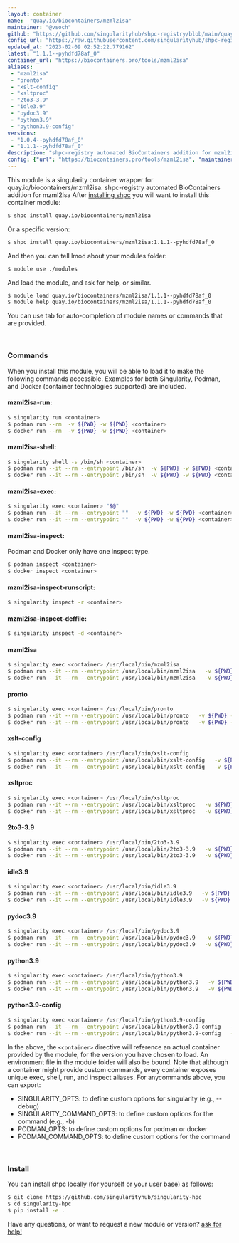 ```yaml
---
layout: container
name:  "quay.io/biocontainers/mzml2isa"
maintainer: "@vsoch"
github: "https://github.com/singularityhub/shpc-registry/blob/main/quay.io/biocontainers/mzml2isa/container.yaml"
config_url: "https://raw.githubusercontent.com/singularityhub/shpc-registry/main/quay.io/biocontainers/mzml2isa/container.yaml"
updated_at: "2023-02-09 02:52:22.779162"
latest: "1.1.1--pyhdfd78af_0"
container_url: "https://biocontainers.pro/tools/mzml2isa"
aliases:
 - "mzml2isa"
 - "pronto"
 - "xslt-config"
 - "xsltproc"
 - "2to3-3.9"
 - "idle3.9"
 - "pydoc3.9"
 - "python3.9"
 - "python3.9-config"
versions:
 - "1.0.4--pyhdfd78af_0"
 - "1.1.1--pyhdfd78af_0"
description: "shpc-registry automated BioContainers addition for mzml2isa"
config: {"url": "https://biocontainers.pro/tools/mzml2isa", "maintainer": "@vsoch", "description": "shpc-registry automated BioContainers addition for mzml2isa", "latest": {"1.1.1--pyhdfd78af_0": "sha256:9d3ef84453d206b1249f89263857f02fa701a262ae1a18e873a150e330fb5449"}, "tags": {"1.0.4--pyhdfd78af_0": "sha256:a287689e4fc2d3143ba7d4a60c18c41024ca7710c2a3c0c15271432806092b41", "1.1.1--pyhdfd78af_0": "sha256:9d3ef84453d206b1249f89263857f02fa701a262ae1a18e873a150e330fb5449"}, "docker": "quay.io/biocontainers/mzml2isa", "aliases": {"mzml2isa": "/usr/local/bin/mzml2isa", "pronto": "/usr/local/bin/pronto", "xslt-config": "/usr/local/bin/xslt-config", "xsltproc": "/usr/local/bin/xsltproc", "2to3-3.9": "/usr/local/bin/2to3-3.9", "idle3.9": "/usr/local/bin/idle3.9", "pydoc3.9": "/usr/local/bin/pydoc3.9", "python3.9": "/usr/local/bin/python3.9", "python3.9-config": "/usr/local/bin/python3.9-config"}}
---
```


This module is a singularity container wrapper for quay.io/biocontainers/mzml2isa.
shpc-registry automated BioContainers addition for mzml2isa
After [installing shpc](#install) you will want to install this container module:


```bash
$ shpc install quay.io/biocontainers/mzml2isa
```

Or a specific version:

```bash
$ shpc install quay.io/biocontainers/mzml2isa:1.1.1--pyhdfd78af_0
```

And then you can tell lmod about your modules folder:

```bash
$ module use ./modules
```

And load the module, and ask for help, or similar.

```bash
$ module load quay.io/biocontainers/mzml2isa/1.1.1--pyhdfd78af_0
$ module help quay.io/biocontainers/mzml2isa/1.1.1--pyhdfd78af_0
```

You can use tab for auto-completion of module names or commands that are provided.

<br>

### Commands

When you install this module, you will be able to load it to make the following commands accessible.
Examples for both Singularity, Podman, and Docker (container technologies supported) are included.

#### mzml2isa-run:

```bash
$ singularity run <container>
$ podman run --rm  -v ${PWD} -w ${PWD} <container>
$ docker run --rm  -v ${PWD} -w ${PWD} <container>
```

#### mzml2isa-shell:

```bash
$ singularity shell -s /bin/sh <container>
$ podman run --it --rm --entrypoint /bin/sh  -v ${PWD} -w ${PWD} <container>
$ docker run --it --rm --entrypoint /bin/sh  -v ${PWD} -w ${PWD} <container>
```

#### mzml2isa-exec:

```bash
$ singularity exec <container> "$@"
$ podman run --it --rm --entrypoint ""  -v ${PWD} -w ${PWD} <container> "$@"
$ docker run --it --rm --entrypoint ""  -v ${PWD} -w ${PWD} <container> "$@"
```

#### mzml2isa-inspect:

Podman and Docker only have one inspect type.

```bash
$ podman inspect <container>
$ docker inspect <container>
```

#### mzml2isa-inspect-runscript:

```bash
$ singularity inspect -r <container>
```

#### mzml2isa-inspect-deffile:

```bash
$ singularity inspect -d <container>
```


#### mzml2isa

```bash
$ singularity exec <container> /usr/local/bin/mzml2isa
$ podman run --it --rm --entrypoint /usr/local/bin/mzml2isa   -v ${PWD} -w ${PWD} <container> -c " $@"
$ docker run --it --rm --entrypoint /usr/local/bin/mzml2isa   -v ${PWD} -w ${PWD} <container> -c " $@"
```


#### pronto

```bash
$ singularity exec <container> /usr/local/bin/pronto
$ podman run --it --rm --entrypoint /usr/local/bin/pronto   -v ${PWD} -w ${PWD} <container> -c " $@"
$ docker run --it --rm --entrypoint /usr/local/bin/pronto   -v ${PWD} -w ${PWD} <container> -c " $@"
```


#### xslt-config

```bash
$ singularity exec <container> /usr/local/bin/xslt-config
$ podman run --it --rm --entrypoint /usr/local/bin/xslt-config   -v ${PWD} -w ${PWD} <container> -c " $@"
$ docker run --it --rm --entrypoint /usr/local/bin/xslt-config   -v ${PWD} -w ${PWD} <container> -c " $@"
```


#### xsltproc

```bash
$ singularity exec <container> /usr/local/bin/xsltproc
$ podman run --it --rm --entrypoint /usr/local/bin/xsltproc   -v ${PWD} -w ${PWD} <container> -c " $@"
$ docker run --it --rm --entrypoint /usr/local/bin/xsltproc   -v ${PWD} -w ${PWD} <container> -c " $@"
```


#### 2to3-3.9

```bash
$ singularity exec <container> /usr/local/bin/2to3-3.9
$ podman run --it --rm --entrypoint /usr/local/bin/2to3-3.9   -v ${PWD} -w ${PWD} <container> -c " $@"
$ docker run --it --rm --entrypoint /usr/local/bin/2to3-3.9   -v ${PWD} -w ${PWD} <container> -c " $@"
```


#### idle3.9

```bash
$ singularity exec <container> /usr/local/bin/idle3.9
$ podman run --it --rm --entrypoint /usr/local/bin/idle3.9   -v ${PWD} -w ${PWD} <container> -c " $@"
$ docker run --it --rm --entrypoint /usr/local/bin/idle3.9   -v ${PWD} -w ${PWD} <container> -c " $@"
```


#### pydoc3.9

```bash
$ singularity exec <container> /usr/local/bin/pydoc3.9
$ podman run --it --rm --entrypoint /usr/local/bin/pydoc3.9   -v ${PWD} -w ${PWD} <container> -c " $@"
$ docker run --it --rm --entrypoint /usr/local/bin/pydoc3.9   -v ${PWD} -w ${PWD} <container> -c " $@"
```


#### python3.9

```bash
$ singularity exec <container> /usr/local/bin/python3.9
$ podman run --it --rm --entrypoint /usr/local/bin/python3.9   -v ${PWD} -w ${PWD} <container> -c " $@"
$ docker run --it --rm --entrypoint /usr/local/bin/python3.9   -v ${PWD} -w ${PWD} <container> -c " $@"
```


#### python3.9-config

```bash
$ singularity exec <container> /usr/local/bin/python3.9-config
$ podman run --it --rm --entrypoint /usr/local/bin/python3.9-config   -v ${PWD} -w ${PWD} <container> -c " $@"
$ docker run --it --rm --entrypoint /usr/local/bin/python3.9-config   -v ${PWD} -w ${PWD} <container> -c " $@"
```



In the above, the `<container>` directive will reference an actual container provided
by the module, for the version you have chosen to load. An environment file in the
module folder will also be bound. Note that although a container
might provide custom commands, every container exposes unique exec, shell, run, and
inspect aliases. For anycommands above, you can export:

 - SINGULARITY_OPTS: to define custom options for singularity (e.g., --debug)
 - SINGULARITY_COMMAND_OPTS: to define custom options for the command (e.g., -b)
 - PODMAN_OPTS: to define custom options for podman or docker
 - PODMAN_COMMAND_OPTS: to define custom options for the command

<br>

### Install

You can install shpc locally (for yourself or your user base) as follows:

```bash
$ git clone https://github.com/singularityhub/singularity-hpc
$ cd singularity-hpc
$ pip install -e .
```

Have any questions, or want to request a new module or version? [ask for help!](https://github.com/singularityhub/singularity-hpc/issues)